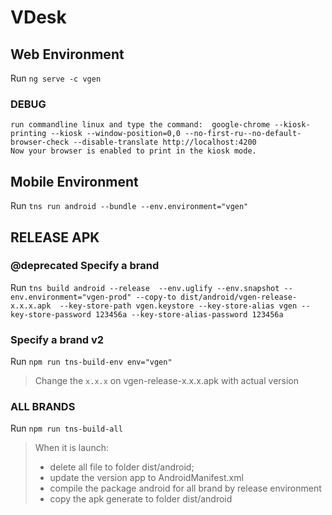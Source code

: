 # VDesk

## Web Environment

Run `ng serve -c vgen`
### DEBUG
    run commandline linux and type the command:  google-chrome --kiosk-printing --kiosk --window-position=0,0 --no-first-ru--no-default-browser-check --disable-translate http://localhost:4200
    Now your browser is enabled to print in the kiosk mode.
    
    
## Mobile Environment

Run `tns run android --bundle --env.environment="vgen"`


## RELEASE APK
### @deprecated Specify a brand 
Run `tns build android --release  --env.uglify --env.snapshot --env.environment="vgen-prod" --copy-to dist/android/vgen-release-x.x.x.apk  --key-store-path vgen.keystore --key-store-alias vgen --key-store-password 123456a --key-store-alias-password 123456a`

### Specify a brand  v2
Run `npm run tns-build-env env="vgen"`

> Change the `x.x.x` on vgen-release-x.x.x.apk with actual version 

### ALL BRANDS

Run `npm run tns-build-all`

> When it is launch:
> - delete all file to folder dist/android;
> - update the version app to AndroidManifest.xml
> - compile the package android for all brand by  release environment 
> - copy the apk generate to folder dist/android
